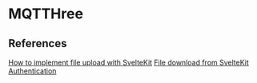 # MQTTHree

## References
[How to implement file upload with SvelteKit](https://www.okupter.com/blog/sveltekit-file-upload)
[File download from SvelteKit](https://stackoverflow.com/questions/75327063/sveltekit-endpoint-that-returns-a-file-for-a-file-sharing-website)
[Authentication](https://stackoverflow.com/questions/74256446/how-do-i-create-a-cookie-in-svelte-and-access-it)